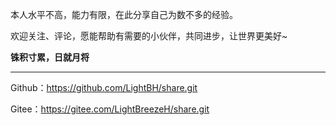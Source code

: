 本人水平不高，能力有限，在此分享自己为数不多的经验。

欢迎关注、评论，愿能帮助有需要的小伙伴，共同进步，让世界更美好~

**铢积寸累，日就月将**



---

Github：https://github.com/LightBH/share.git

Gitee：https://gitee.com/LightBreezeH/share.git